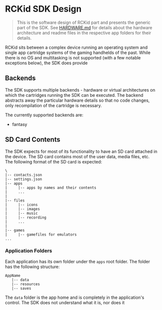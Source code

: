 # RCKid SDK Design

> This is the software design of RCKid part and presents the generic part of the SDK.  See [HARDWARE.md](HARDWARE.md) for details about the hardware architecture and readme files in the respective app folders for their details.

RCKid sits between a complex device running an operating system and single app cartridge systems of the gaming handhelds of the past. While there is no OS and multitasking is not supported (with a few notable exceptions below), the SDK does provide 

## Backends

The SDK supports multiple backends - hardware or virtual architectures on which the cartridges running the SDK can be executed. The backend abstracts away the particular hardware details so that no code changes, only recompilation of the cartridge is necessary. 

The currently supported backends are:

- fantasy 


## SD Card Contents

The SDK expects for most of its functionality to have an SD card attached in the device. The SD card contains most of the user data, media files, etc. The following format of the SD card is expected:

    \
    |-- contacts.json
    |-- settings.json
    |-- apps
    |     |-- apps by names and their contents
    |     ...
    |
    |-- files
    |     |-- icons
    |     |-- images
    |     |-- music
    |     |-- recording
    |     ...
    |
    |-- games
    |     |-- gamefiles for emulators
    ...

### Application Folders

Each application has its own folder under the `apps` root folder. The folder has the following structure:

    AppName
       |-- data
       |-- resources
       |-- saves

The `data` folder is the app home and is completely in the application's control. The SDK does not understand what it is, nor does it  